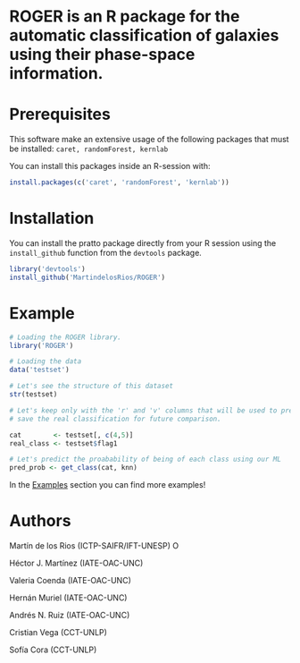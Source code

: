 # ROGER is an R package for the automatic classification of galaxies using their phase-space information.

# Prerequisites

This software make an extensive usage of the following packages that must be installed: ```caret, randomForest, kernlab```

You can install this packages inside an R-session with:

```R
install.packages(c('caret', 'randomForest', 'kernlab'))
``` 

# Installation

You can install the pratto package directly from your R session using the ```install_github``` function from the ```devtools``` package.

``` R
library('devtools')
install_github('MartindelosRios/ROGER')
```

# Example

``` R
# Loading the ROGER library.
library('ROGER')

# Loading the data
data('testset')

# Let's see the structure of this dataset
str(testset)

# Let's keep only with the 'r' and 'v' columns that will be used to predict, and
# save the real classification for future comparison.

cat        <- testset[, c(4,5)]
real_class <- testset$flag1

# Let's predict the proabability of being of each class using our ML
pred_prob <- get_class(cat, knn)
```
In the [Examples](https://github.com/Martindelosrios/ROGER/tree/master/Examples) section you can find more
examples!
# Authors

Martín de los Rios (ICTP-SAIFR/IFT-UNESP) <a itemprop="sameAs"  href="https://orcid.org/0000-0003-2190-2196" target="orcid.widget" rel="noopener noreferrer" style="vertical-align:top;"> <img src="https://orcid.org/sites/default/files/images/orcid_16x16.png" style="width:1em;margin-right:.5em;" alt="ORCID iD icon"></a>

Héctor J. Martínez (IATE-OAC-UNC)

Valeria Coenda (IATE-OAC-UNC)


Hernán Muriel (IATE-OAC-UNC)


Andrés N. Ruiz (IATE-OAC-UNC)


Cristian Vega (CCT-UNLP)


Sofía Cora (CCT-UNLP)


